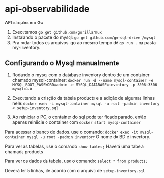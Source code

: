 # api-observabilidade
API simples em Go

1. Executamos `go get github.com/gorilla/mux`
2. Instalando o pacote do mysql: `go get github.com/go-sql-driver/mysql`
3. Pra rodar todos os arquivos .go ao mesmo tempo dê `go run .` na pasta my-inventory.

## Configurando o Mysql manualmente

1. Rodando o mysql com o database inventory dentro de um container chamado mysql-container:
`docker run -d --name mysql-container -e MYSQL_ROOT_PASSWORD=admin -e MYSQL_DATABASE=inventory -p 3306:3306 mysql:8.0`

2. Executando a criação da tabela products e a adição de algumas linhas nele:
`docker exec -i mysql-container mysql -u root -padmin inventory < setup-inventory.sql`

3. Ao reiniciar o PC, o container do sql pode ter ficado parado, então apenas reiniicie o container com `docker start mysql-container`

Para acessar o banco de dados, use o comando:
`docker exec -it mysql-container mysql -u root -padmin inventory`
O nome do BD é inventory.

Para ver as tabelas, use o comando
`show tables;`
Haverá uma tabela chamada products

Para ver os dados da tabela, use o comando:
`select * from products;`

Deverá ter 5 linhas, de acordo com o arquivo de `setup-inventory.sql`